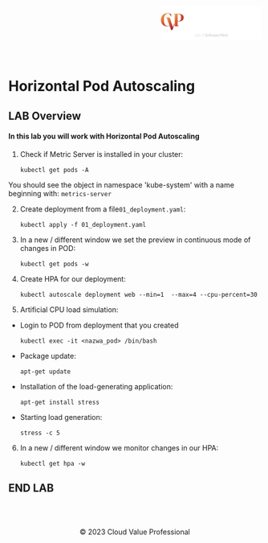 <img src="../../../img/logo.png" alt="Chmurowisko logo" width="200" align="right">
<br><br>
<br><br>
<br><br>

# Horizontal Pod Autoscaling

## LAB Overview

#### In this lab you will work with Horizontal Pod Autoscaling

1. Check if Metric Server is installed in your cluster:
   
    ```
    kubectl get pods -A
    ```

You should see the object in namespace 'kube-system' with a name beginning with: `metrics-server`


2. Create deployment from a file`01_deployment.yaml`:
    ```
    kubectl apply -f 01_deployment.yaml
    ```

3. In a new / different window we set the preview in continuous mode of changes in POD:
    ```
    kubectl get pods -w
    ```

4. Create HPA for our deployment:
    ```
    kubectl autoscale deployment web --min=1  --max=4 --cpu-percent=30
    ```  

5. Artificial CPU load simulation:
 - Login to POD from deployment that you created
    ```
    kubectl exec -it <nazwa_pod> /bin/bash
    ```

 - Package update:
    ```
    apt-get update
    ```

- Installation of the load-generating application:
    ```
    apt-get install stress
    ```

 - Starting load generation:
    ```
    stress -c 5
    ```

6. In a new / different window we monitor changes in our HPA:
    ```
    kubectl get hpa -w
    ```

## END LAB

<br><br>

<center><p>&copy; 2023 Cloud Value Professional<p></center>
